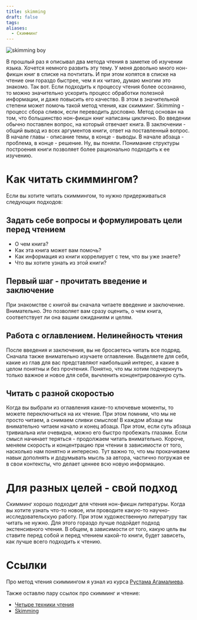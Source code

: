 ```yaml
---
title: skimming
draft: false
tags: 
aliases:
  - Скимминг
---
```

![skimming boy](img/skimming.jpg)

В прошлый раз я описывал два метода чтения в заметке об изучении языка. Хочется немного развить эту тему.
У меня довольно много нон-фикшн книг в списке на почтитать. И при этом копятся в списке на чтение они гораздо быстрее, чем я их читаю, думаю многим это знакомо.
Так вот. Если подходить к процессу чтения более осознанно, то можно значительно ускорить процесс обработки полезной информации, и даже повысить его качество. В этом в значительной степени может помочь такой метод чтения, как скимминг.
Skimming - процесс сбора сливок, если переводить дословно. Метод основан на том, что большинство нон-фикшн книг написаны циклично. Во введении обычно поставлен вопрос, на который отвечает книга. В заключении - общий вывод из всех аргументов книги, ответ на поставленный вопрос. В начале главы - описание темы, в конце - выводы. В начале абзаца - проблема, в конце - решение. Ну, вы поняли. Понимание структуры построения книги позволяет более рационально подходить к ее изучению.
# Как читать скиммингом?
Если вы хотите читать скиммингом, то нужно придерживаться следующих подходов:
## Задать себе вопросы и формулировать цели перед чтением
- О чем книга?
- Как эта книга может вам помочь?
- Как информация из книги коррелирует с тем, что вы уже знаете?
- Что вы хотите узнать из этой книги?
## Первый шаг - прочитать введение и заключение
При знакомстве с книгой вы сначала читаете введение и заключение. Внимательно. Это позволяет вам сразу оценить, о чем книга, соответствует ли она вашим ожиданиям и целям.
## Работа с оглавлением. Нелинейность чтения
После введения и заключения, вы не бросаетесь читать все подряд. Сначала также внимательно изучаете оглавление. Выделяете для себя, какие из глав для вас представляют наибольший интерес, а какие в целом понятны и без прочтения. Понятно, что мы хотим подчеркнуть только важное и новое для себя, вычленить концентрированную суть.
## Читать с разной скоростью
Когда вы выбрали из оглавления какие-то ключевые моменты, то можете переключиться на их чтение. При этом помним, что мы не просто читаем, а снимаем сливки смыслов! В каждом абзаце мы внимательно читаем начало и конец абзаца. При этом, если суть абзаца тривиальна или очевидна, можно его быстро пробежать глазами. Если смысл начинает теряться - продолжаем читать внимательно. Короче, меняем скорость и концентрацию при чтении в зависимости от того, насколько нам понятно и интересно. Тут важно то, что мы прокачиваем навык дополнять и додумывать мысль за автора, частично погружая ее в свои контексты, что делает ценнее всю новую информацию.  
# Для разных целей - свой подход
Скимминг хорошо подходит для чтения нон-фикшн литературы. Когда вы хотите узнать что-то новое, или проводите какую-то научно-исследовательскую работу. 
При этом художественную литературу так читать не нужно. Для этого гораздо лучше подойдет подход экстенсивного чтения. 
В общем, в зависимости от того, какую цель вы ставите перед собой и перед чтением какой-то книги, будет зависеть, как лучше всего подходить к чтению.
# Ссылки 
Про метод чтения скиммингом я узнал из курса [Рустама Агамалиева](https://rustamagamaliev.ru). 

Также оставлю пару ссылок про скимминг и чтение:
- [Четыре техники чтения](https://4brain.ru/blog/%D1%87%D0%B5%D1%82%D1%8B%D1%80%D0%B5-%D1%82%D0%B5%D1%85%D0%BD%D0%B8%D0%BA%D0%B8-%D1%87%D1%82%D0%B5%D0%BD%D0%B8%D1%8F/)
- [Skimming](https://learningcenter.unc.edu/tips-and-tools/skimming/)

